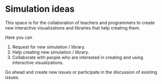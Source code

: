 # Simulation ideas
This space is for the collaboration of teachers and programmers to create new interactive visualizations and libraries that help creating them.

Here you can
1. Request for new simulation / library.
2. Help creating new simulation / library.
3. Collaborate with people who are interested in creating and using interactive visualizations.

Go ahead and create new issues or participate in the discussion of existing issues.
